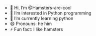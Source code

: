 - 👋 Hi, I’m @Hamsters-are-cool
- 👀 I’m interested in Python programming
- 🌱 I’m currently learning python
- 😄 Pronouns: he him
- ⚡ Fun fact: I like hamsters

<!---
Hamsters-are-cool/Hamsters-are-cool is a ✨ special ✨ repository because its `README.md` (this file) appears on your GitHub profile.
You can click the Preview link to take a look at your changes.
--->
